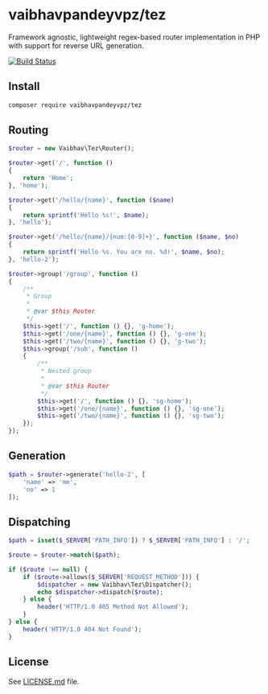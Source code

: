 # vaibhavpandeyvpz/tez
Framework agnostic, lightweight regex-based router implementation in PHP with support for reverse URL generation.

[![Build Status](https://img.shields.io/travis/vaibhavpandeyvpz/tez/master.svg?style=flat-square)](https://travis-ci.org/vaibhavpandeyvpz/tez)

Install
------
```bash
composer require vaibhavpandeyvpz/tez
```

Routing
------
```php
$router = new Vaibhav\Tez\Router();

$router->get('/', function ()
{
    return 'Home';
}, 'home');

$router->get('/hello/{name}', function ($name)
{
    return sprintf('Hello %s!', $name);
}, 'hello');

$router->get('/hello/{name}/{num:[0-9]+}', function ($name, $no)
{
    return sprintf('Hello %s. You are no. %d!', $name, $no);
}, 'hello-2');

$router->group('/group', function ()
{
    /**
     * Group
     *
     * @var $this Router
     */
    $this->get('/', function () {}, 'g-home');
    $this->get('/one/{name}', function () {}, 'g-one');
    $this->get('/two/{name}', function () {}, 'g-two');
    $this->group('/sub', function ()
    {
        /**
         * Nested group
         *
         * @var $this Router
         */
        $this->get('/', function () {}, 'sg-home');
        $this->get('/one/{name}', function () {}, 'sg-one');
        $this->get('/two/{name}', function () {}, 'sg-two');
    });
});
```

Generation
------
```php
$path = $router->generate('hello-2', [
    'name' => 'me',
    'no' => 1
]);
```

Dispatching
------
```php
$path = isset($_SERVER['PATH_INFO']) ? $_SERVER['PATH_INFO'] : '/';

$route = $router->match($path);

if ($route !== null) {
    if ($route->allows($_SERVER['REQUEST_METHOD'])) {
        $dispatcher = new Vaibhav\Tez\Dispatcher();
        echo $dispatcher->dispatch($route);
    } else {
        header('HTTP/1.0 405 Method Not Allowed');
    }
} else {
    header('HTTP/1.0 404 Not Found');
}
```

License
------
See [LICENSE.md](https://github.com/vaibhavpandeyvpz/tez/blob/master/LICENSE.md) file.
